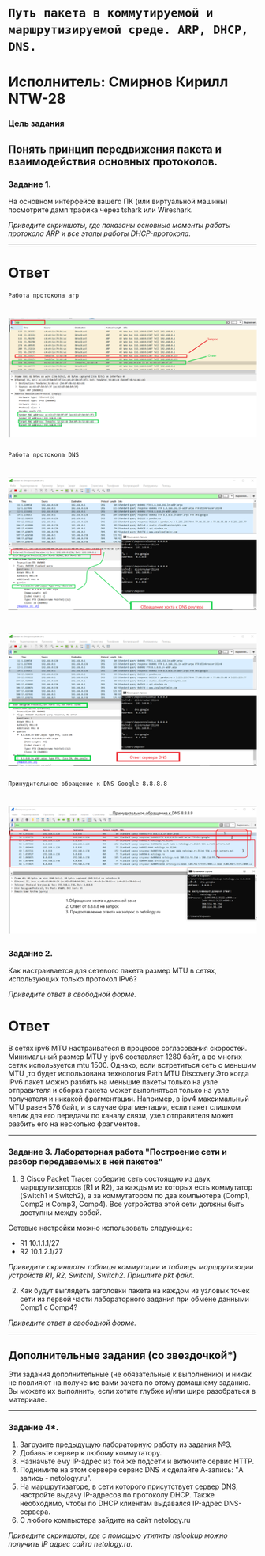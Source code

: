 # `Путь пакета в коммутируемой и маршрутизируемой среде. ARP, DHCP, DNS.`
# Исполнитель: Смирнов Кирилл NTW-28

### Цель задания

Понять принцип передвижения пакета и взаимодействия основных протоколов.
---

### Задание 1.

На основном интерфейсе вашего ПК (или виртуальной машины) посмотрите дамп трафика через tshark или Wireshark.

*Приведите скриншоты, где показаны основные моменты работы протокола ARP и все этапы работы DHCP-протокола.*

---
# Ответ
`Работа протокола arp`
# ![images1](https://github.com/LokyRUS/homework-NTW-28/blob/nevidimka/images/1.PNG)

`Работа протокола DNS`
# ![images2](https://github.com/LokyRUS/homework-NTW-28/blob/nevidimka/images/2.PNG)

# ![images3](https://github.com/LokyRUS/homework-NTW-28/blob/nevidimka/images/3.PNG)

`Принудительное обращение к DNS Google 8.8.8.8`
# ![images2](https://github.com/LokyRUS/homework-NTW-28/blob/nevidimka/images/4.PNG)

### Задание 2.

Как настраивается для сетевого пакета размер MTU в сетях, использующих только протокол IPv6?

*Приведите ответ в свободной форме.*
# Ответ

В сетях ipv6 MTU настраиватеся в процессе согласования скоростей. Минимальный размер MTU у ipv6 составляет 1280 байт, а во многих сетях используется mtu 1500. Однако, если встретиться сеть с меньшим MTU ,то будет использована технология Path MTU Discovery.Это когда IPv6 пакет можно разбить на меньшие пакеты только на узле отправителя и сборка пакета может выполняться только на узле получателя и никакой фрагментации. 
Например, в ipv4 максимальный MTU равен 576 байт, и в случае фрагментации, если пакет слишком велик для его передачи по каналу связи, узел отправителя может разбить его на несколько фрагментов.

---

### Задание 3. Лабораторная работа "Построение сети и разбор передаваемых в ней пакетов"

1. В Cisco Packet Tracer соберите сеть состоящую из двух маршрутизаторов (R1 и R2), за каждым из которых есть коммутатор (Switch1 и Switch2), а за коммутатором по два компьютера (Comp1, Comp2 и Comp3, Comp4). Все устройства этой сети должны быть доступны между собой.

Сетевые настройки можно использовать следующие:

  - R1 10.1.1.1/27
  - R2 10.1.2.1/27

  *Приведите скриншоты таблицы коммутации и таблицы маршрутизации устройств R1, R2, Switch1, Switch2.
   Пришлите pkt файл.*

2. Как будут выглядеть заголовки пакета на каждом из узловых точек сети из первой части лабораторного задания при обмене данными Comp1 с Comp4? 

  *Приведите ответ в свободной форме.*

---

## Дополнительные задания (со звездочкой*)

Эти задания дополнительные (не обязательные к выполнению) и никак не повлияют на получение вами зачета по этому домашнему заданию. Вы можете их выполнить, если хотите глубже и/или шире разобраться в материале.

---

### Задание 4*.

1. Загрузите предыдущую лабораторную работу  из  задания №3.
2. Добавьте сервер к любому коммутатору.
3. Назначьте ему IP-адрес из той же подсети и включите сервис HTTP.
4. Поднимите на этом сервере сервис DNS и сделайте А-запись: "A запись - netology.ru".
5. На маршрутизаторе, в сети которого присутствует сервер DNS, настройте выдачу IP-адресов по протоколу DHCP. Также необходимо, чтобы по DHCP клиентам выдавался IP-адрес DNS-сервера.
6. С любого компьютера зайдите на сайт netology.ru

*Приведите скриншоты, где с помощью утилиты nslookup можно получить IP адрес сайта netology.ru.*

